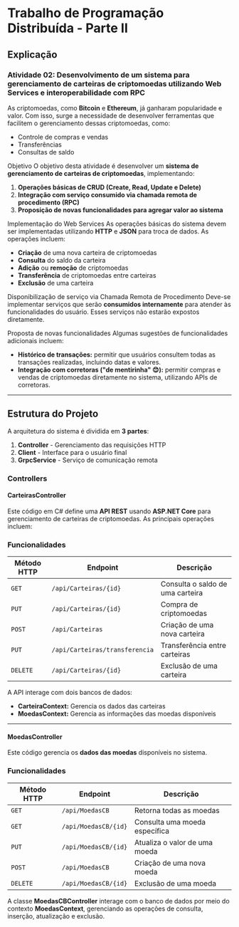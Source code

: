 # Trabalho de Programação Distribuída - Parte II

## Explicação

### Atividade 02: Desenvolvimento de um sistema para gerenciamento de carteiras de criptomoedas utilizando Web Services e interoperabilidade com RPC

As criptomoedas, como **Bitcoin** e **Ethereum**, já ganharam popularidade e valor. Com isso, surge a necessidade de desenvolver ferramentas que facilitem o gerenciamento dessas criptomoedas, como:

- Controle de compras e vendas
- Transferências
- Consultas de saldo

Objetivo
O objetivo desta atividade é desenvolver um **sistema de gerenciamento de carteiras de criptomoedas**, implementando:

1. **Operações básicas de CRUD (Create, Read, Update e Delete)**
2. **Integração com serviço consumido via chamada remota de procedimento (RPC)**
3. **Proposição de novas funcionalidades para agregar valor ao sistema**

Implementação do Web Services
As operações básicas do sistema devem ser implementadas utilizando **HTTP** e **JSON** para troca de dados. As operações incluem:

- **Criação** de uma nova carteira de criptomoedas
- **Consulta** do saldo da carteira
- **Adição** ou **remoção** de criptomoedas
- **Transferência** de criptomoedas entre carteiras
- **Exclusão** de uma carteira

Disponibilização de serviço via Chamada Remota de Procedimento
Deve-se implementar serviços que serão **consumidos internamente** para atender às funcionalidades do usuário. Esses serviços não estarão expostos diretamente.

Proposta de novas funcionalidades
Algumas sugestões de funcionalidades adicionais incluem:

- **Histórico de transações:** permitir que usuários consultem todas as transações realizadas, incluindo datas e valores.
- **Integração com corretoras ("de mentirinha" 😊):** permitir compras e vendas de criptomoedas diretamente no sistema, utilizando APIs de corretoras.

---

## Estrutura do Projeto
A arquitetura do sistema é dividida em **3 partes**:

1. **Controller** - Gerenciamento das requisições HTTP
2. **Client** - Interface para o usuário final
3. **GrpcService** - Serviço de comunicação remota

### Controllers

#### CarteirasController

Este código em C# define uma **API REST** usando **ASP.NET Core** para gerenciamento de carteiras de criptomoedas. As principais operações incluem:

### Funcionalidades

| Método HTTP | Endpoint | Descrição |
|------------|---------|-----------|
| `GET` | `/api/Carteiras/{id}` | Consulta o saldo de uma carteira |
| `PUT` | `/api/Carteiras/{id}` | Compra de criptomoedas |
| `POST` | `/api/Carteiras` | Criação de uma nova carteira |
| `PUT` | `/api/Carteiras/transferencia` | Transferência entre carteiras |
| `DELETE` | `/api/Carteiras/{id}` | Exclusão de uma carteira |

A API interage com dois bancos de dados:

- **CarteiraContext:** Gerencia os dados das carteiras
- **MoedasContext:** Gerencia as informações das moedas disponíveis

---

#### MoedasController

Este código gerencia os **dados das moedas** disponíveis no sistema.

### Funcionalidades

| Método HTTP | Endpoint | Descrição |
|------------|---------|-----------|
| `GET` | `/api/MoedasCB` | Retorna todas as moedas |
| `GET` | `/api/MoedasCB/{id}` | Consulta uma moeda específica |
| `PUT` | `/api/MoedasCB/{id}` | Atualiza o valor de uma moeda |
| `POST` | `/api/MoedasCB` | Criação de uma nova moeda |
| `DELETE` | `/api/MoedasCB/{id}` | Exclusão de uma moeda |

A classe **MoedasCBController** interage com o banco de dados por meio do contexto **MoedasContext**, gerenciando as operações de consulta, inserção, atualização e exclusão.
